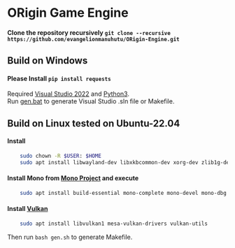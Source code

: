# ORigin Game Engine

#### Clone the repository recursively `git clone --recursive https://github.com/evangelionmanuhutu/ORigin-Engine.git`

## Build on Windows
#### Please Install `pip install requests`
Required [Visual Studio 2022](https://visualstudio.microsoft.com/downloads/) and [Python3](https://www.python.org/downloads/).<br>
Run [gen.bat](gen.bat) to generate Visual Studio .sln file or Makefile.

## Build on Linux tested on Ubuntu-22.04
#### Install 
```bash 
    sudo chown -R $USER: $HOME
    sudo apt install libwayland-dev libxkbcommon-dev xorg-dev zlib1g-dev libfmt-dev zenity gdb libgmock-dev
```
#### Install Mono from [Mono Project](https://www.mono-project.com/download/stable/#download-lin) and execute
```bash
    sudo apt install build-essential mono-complete mono-devel mono-dbg libicu-dev
```
#### Install [Vulkan](https://vulkan.lunarg.com/doc/view/latest/linux/getting_started_ubuntu.html)
```bash
    sudo apt install libvulkan1 mesa-vulkan-drivers vulkan-utils
```
Then run `bash gen.sh` to generate Makefile.

